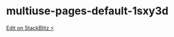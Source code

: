 # multiuse-pages-default-1sxy3d

[Edit on StackBlitz ⚡️](https://stackblitz.com/edit/multiuse-pages-default-1sxy3d)